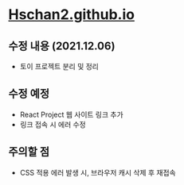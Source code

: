 # [Hschan2.github.io](https://hschan2.github.io/)

## 수정 내용 (2021.12.06) 
* 토이 프로젝트 분리 및 정리

## 수정 예정
* React Project 웹 사이트 링크 추가
* 링크 접속 시 에러 수정

## 주의할 점
* CSS 적용 에러 발생 시, 브라우저 캐시 삭제 후 재접속
